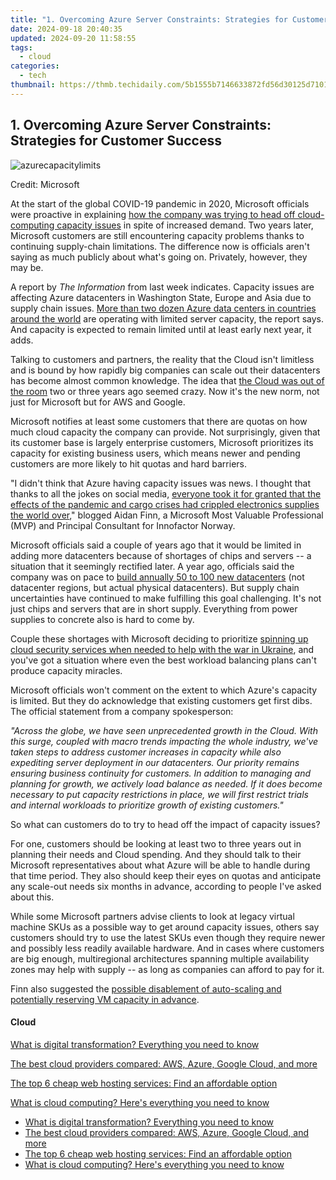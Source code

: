 ```yaml
---
title: "1. Overcoming Azure Server Constraints: Strategies for Customer Success"
date: 2024-09-18 20:40:35
updated: 2024-09-20 11:58:55
tags:
  - cloud
categories:
  - tech
thumbnail: https://thmb.techidaily.com/5b1555b7146633872fd56d30125d7101353d43d4ee7f4ba1a4a67766b9a7e657.jpg
---
```


## 1. Overcoming Azure Server Constraints: Strategies for Customer Success

![azurecapacitylimits](https://www.zdnet.com/a/img/resize/c4a04d2aa4f3cea6ca9fdc27e040783c0f33cc24/2022/07/06/5414389b-d5d6-4013-8342-882244563f2b/azurecapacitylimits.jpg?auto=webp&width=1280)

Credit: Microsoft

At the start of the global COVID-19 pandemic in 2020, Microsoft officials were proactive in explaining [how the company was trying to head off cloud-computing capacity issues](https://www.zdnet.com/article/microsoft-cloud-services-demand-up-775-percent-prioritization-rules-in-place-due-to-covid-19/) in spite of increased demand. Two years later, Microsoft customers are still encountering capacity problems thanks to continuing supply-chain limitations. The difference now is officials aren't saying as much publicly about what's going on. Privately, however, they may be.   
  
A report by _The Information_ from last week indicates. Capacity issues are affecting Azure datacenters in Washington State, Europe and Asia due to supply chain issues. [More than two dozen Azure data centers in countries around the world](https://www.theinformation.com/articles/microsoft-cloud-computing-system-suffering-from-global-shortage) are operating with limited server capacity, the report says. And capacity is expected to remain limited until at least early next year, it adds.   
  
Talking to customers and partners, the reality that the Cloud isn't limitless and is bound by how rapidly big companies can scale out their datacenters has become almost common knowledge. The idea that [the Cloud was out of the room](https://www.zdnet.com/article/microsoft-azure-customers-reporting-hitting-virtual-machine-limits-in-u-s-east-regions/) two or three years ago seemed crazy. Now it's the new norm, not just for Microsoft but for AWS and Google.   
  
Microsoft notifies at least some customers that there are quotas on how much cloud capacity the company can provide. Not surprisingly, given that its customer base is largely enterprise customers, Microsoft prioritizes its capacity for existing business users, which means newer and pending customers are more likely to hit quotas and hard barriers. 

"I didn't think that Azure having capacity issues was news. I thought that thanks to all the jokes on social media, [everyone took it for granted that the effects of the pandemic and cargo crises had crippled electronics supplies the world over](https://aidanfinn.com/?p=22679)," blogged Aidan Finn, a Microsoft Most Valuable Professional (MVP) and Principal Consultant for Innofactor Norway.  
  
Microsoft officials said a couple of years ago that it would be limited in adding more datacenters because of shortages of chips and servers -- a situation that it seemingly rectified later. A year ago, officials said the company was on pace to [build annually 50 to 100 new datacenters](https://www.zdnet.com/article/microsoft-were-on-pace-to-build-50-to-100-new-datacenters-each-year/) (not datacenter regions, but actual physical datacenters). But supply chain uncertainties have continued to make fulfilling this goal challenging. It's not just chips and servers that are in short supply. Everything from power supplies to concrete also is hard to come by.   
  
Couple these shortages with Microsoft deciding to prioritize [spinning up cloud security services when needed to help with the war in Ukraine](https://aidanfinn.com/?p=22679), and you've got a situation where even the best workload balancing plans can't produce capacity miracles.   
  
Microsoft officials won't comment on the extent to which Azure's capacity is limited. But they do acknowledge that existing customers get first dibs. The official statement from a company spokesperson:   
  
_"Across the globe, we have seen unprecedented growth in the Cloud. With this surge, coupled with macro trends impacting the whole industry, we've taken steps to address customer increases in capacity while also expediting server deployment in our datacenters. Our priority remains ensuring business continuity for customers. In addition to managing and planning for growth, we actively load balance as needed. If it does become necessary to put capacity restrictions in place, we will first restrict trials and internal workloads to prioritize growth of existing customers."_   
  
So what can customers do to try to head off the impact of capacity issues?   
  
For one, customers should be looking at least two to three years out in planning their needs and Cloud spending. And they should talk to their Microsoft representatives about what Azure will be able to handle during that time period. They also should keep their eyes on quotas and anticipate any scale-out needs six months in advance, according to people I've asked about this.   
  
While some Microsoft partners advise clients to look at legacy virtual machine SKUs as a possible way to get around capacity issues, others say customers should try to use the latest SKUs even though they require newer and possibly less readily available hardware. And in cases where customers are big enough, multiregional architectures spanning multiple availability zones may help with supply -- as long as companies can afford to pay for it. 

Finn also suggested the [possible disablement of auto-scaling and potentially reserving VM capacity in advance](https://aidanfinn.com/?p=22679).

#### Cloud

[​What is digital transformation? Everything you need to know](https://www.zdnet.com/article/what-is-digital-transformation-everything-you-need-to-know-about-how-technology-is-reshaping/ "​What is digital transformation? Everything you need to know")

[The best cloud providers compared: AWS, Azure, Google Cloud, and more](https://www.zdnet.com/article/the-top-cloud-providers-of-2021-aws-microsoft-azure-google-cloud-hybrid-saas/ "The best cloud providers compared: AWS, Azure, Google Cloud, and more")

[The top 6 cheap web hosting services: Find an affordable option](https://www.zdnet.com/article/best-cheap-web-hosting/ "The top 6 cheap web hosting services: Find an affordable option")

[What is cloud computing? Here's everything you need to know](https://www.zdnet.com/article/what-is-cloud-computing-everything-you-need-to-know-about-the-cloud/ "What is cloud computing? Here's everything you need to know")

* [​What is digital transformation? Everything you need to know](https://www.zdnet.com/article/what-is-digital-transformation-everything-you-need-to-know-about-how-technology-is-reshaping/ "​What is digital transformation? Everything you need to know")
* [The best cloud providers compared: AWS, Azure, Google Cloud, and more](https://www.zdnet.com/article/the-top-cloud-providers-of-2021-aws-microsoft-azure-google-cloud-hybrid-saas/ "The best cloud providers compared: AWS, Azure, Google Cloud, and more")
* [The top 6 cheap web hosting services: Find an affordable option](https://www.zdnet.com/article/best-cheap-web-hosting/ "The top 6 cheap web hosting services: Find an affordable option")
* [What is cloud computing? Here's everything you need to know](https://www.zdnet.com/article/what-is-cloud-computing-everything-you-need-to-know-about-the-cloud/ "What is cloud computing? Here's everything you need to know")

<ins class="adsbygoogle"
     style="display:block"
     data-ad-format="autorelaxed"
     data-ad-client="ca-pub-7571918770474297"
     data-ad-slot="1223367746"></ins>



<ins class="adsbygoogle"
     style="display:block"
     data-ad-client="ca-pub-7571918770474297"
     data-ad-slot="8358498916"
     data-ad-format="auto"
     data-full-width-responsive="true"></ins>
